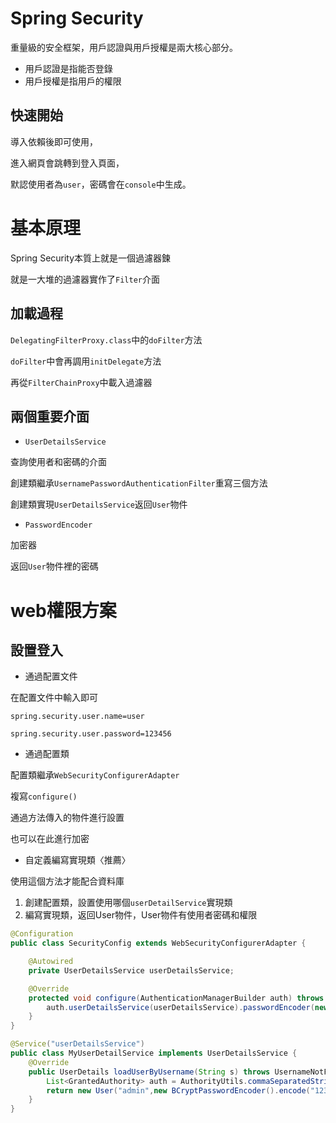 # Spring Security

重量級的安全框架，用戶認證與用戶授權是兩大核心部分。

- 用戶認證是指能否登錄
- 用戶授權是指用戶的權限

## 快速開始

導入依賴後即可使用，

進入網頁會跳轉到登入頁面，

默認使用者為`user`，密碼會在`console`中生成。

# 基本原理

Spring Security本質上就是一個過濾器鍊

就是一大堆的過濾器實作了`Filter`介面

## 加載過程

`DelegatingFilterProxy.class`中的`doFilter`方法

`doFilter`中會再調用`initDelegate`方法

再從`FilterChainProxy`中載入過濾器

## 兩個重要介面

- `UserDetailsService`

查詢使用者和密碼的介面

創建類繼承`UsernamePasswordAuthenticationFilter`重寫三個方法

創建類實現`UserDetailsService`返回`User`物件

- `PasswordEncoder`

加密器

返回`User`物件裡的密碼

# web權限方案

## 設置登入

- 通過配置文件

在配置文件中輸入即可

`spring.security.user.name=user`

`spring.security.user.password=123456`

- 通過配置類

配置類繼承`WebSecurityConfigurerAdapter`

複寫`configure()`

通過方法傳入的物件進行設置

也可以在此進行加密

- 自定義編寫實現類〈推薦〉

使用這個方法才能配合資料庫


1. 創建配置類，設置使用哪個`userDetailService`實現類
2. 編寫實現類，返回User物件，User物件有使用者密碼和權限

```java
@Configuration
public class SecurityConfig extends WebSecurityConfigurerAdapter {

    @Autowired
    private UserDetailsService userDetailsService;

    @Override
    protected void configure(AuthenticationManagerBuilder auth) throws Exception {
        auth.userDetailsService(userDetailsService).passwordEncoder(new BCryptPasswordEncoder());
    }
}
```

```java
@Service("userDetailsService")
public class MyUserDetailService implements UserDetailsService {
    @Override
    public UserDetails loadUserByUsername(String s) throws UsernameNotFoundException {
        List<GrantedAuthority> auth = AuthorityUtils.commaSeparatedStringToAuthorityList("role");
        return new User("admin",new BCryptPasswordEncoder().encode("123456"),auth);
    }
}
```

